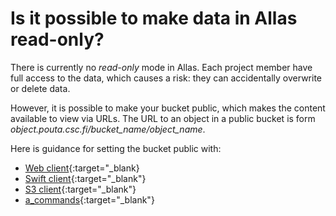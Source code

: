 # Is it possible to make data in Allas read-only?

There is currently no _read-only_ mode in Allas. Each project member have full access to the data, which causes a risk: they can accidentally overwrite or delete data.

However, it is possible to make your bucket public, which makes the content available to view via URLs. The URL to an object in a public bucket is form <i>object.pouta.csc.fi/bucket_name/object_name</i>.

Here is guidance for setting the bucket public with:

* [Web client](../../data/Allas/using_allas/web_client.md#viewing-objects-via-internet){:target="_blank} 
* [Swift client](../../data/Allas/using_allas/swift_client.md#temp-urls){:target="_blank"} 
* [S3 client](../../data/Allas/using_allas/s3_client.md#s3cmd-and-public-objects){:target="_blank"}
* [a_commands](../../data/Allas/using_allas/a_commands.md#a_publish){:target="_blank"} 